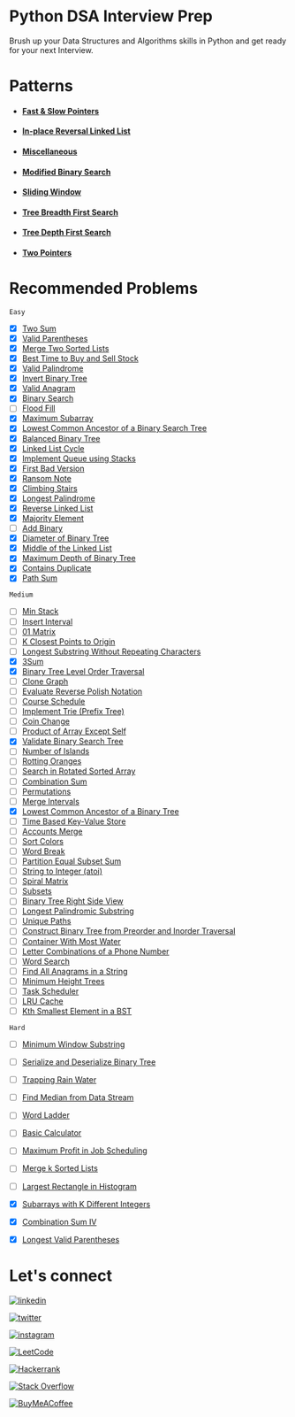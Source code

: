 # Python DSA Interview Prep

Brush up your Data Structures and Algorithms skills in Python and get ready for your next Interview.

<!--- 
## Data Structures
+ #### [Array](https://invented-oviraptor-ff0.notion.site/Array-282596d9e9db42eaaa9608044e64ed82)
+ #### [Stack](https://invented-oviraptor-ff0.notion.site/Stack-6abf9e0c9c81402aa39fa59d82f4e5c9)
+ #### [Queue](https://invented-oviraptor-ff0.notion.site/Queue-d5d7f92bef1c4cb5824311b258efaf94)
    + ##### [Circular Queue](https://invented-oviraptor-ff0.notion.site/Circular-Queue-242e175366034e33a6671e71c85f0f41)
    + ##### [Priority Queue](https://invented-oviraptor-ff0.notion.site/Priority-Queue-2cb239690da1447aa686795368114470)
    + ##### [Dequeue](https://invented-oviraptor-ff0.notion.site/Deque-Double-Ended-Queue-28f399dfe1d048298e8f428c0d409fd8)
+ #### [Linked List](https://invented-oviraptor-ff0.notion.site/Linked-List-01c5b7d9463548f0958872dc4c2fd5e5)
    + ##### [Singly Linked List](https://invented-oviraptor-ff0.notion.site/Singly-Linked-List-a8b7190299344f90847ee565052566af)
    + ##### [Doubly Linked List](https://invented-oviraptor-ff0.notion.site/Doubly-Linked-List-cab9eb5cba8b40ce93b75f131233d816)
    + ##### [Circular Linked List](https://invented-oviraptor-ff0.notion.site/Circular-Linked-List-5c17aeb515e24235973c7d70db797937)
+ #### [Heap](https://invented-oviraptor-ff0.notion.site/Heap-b8e4843c3cb648efa4d2b101900e9da5)
+ #### [Tree](https://invented-oviraptor-ff0.notion.site/Trees-c7db057e85b3440a93251ff8e586da7a)
+ #### [Graph](https://invented-oviraptor-ff0.notion.site/Graphs-6784a82bd03042e68e56f641430a56e3)
+ #### [Hash Table](https://invented-oviraptor-ff0.notion.site/Hash-Table-29c724c18caa455f9bf7a53a59057338)



# Algorithms
+ #### [Searching](https://invented-oviraptor-ff0.notion.site/Searching-19e43d6771ba417388aabdc279689120)
+ #### [Sorting](https://invented-oviraptor-ff0.notion.site/Sorting-ffcedcdf5f88466cb676fe2499810c46)
+ #### [Mathematical]()
+ #### [Pattern Searching]()
+ #### [Graph Algorithms]()
+ #### [Greedy Approach]()
+ #### [Divide and Conquer Approach]()
+ #### [Dynamic Programming Approach]()
+ #### [Backtracking]()

--->


# Patterns
+ #### [Fast & Slow Pointers](https://github.com/rusuraluca/python_interview_prep/tree/main/Patterns/Fast%26Slow%20Pointers)

+ #### [In-place Reversal Linked List](https://github.com/rusuraluca/python_interview_prep/tree/main/Patterns/In-place%20Reversal%20Linked%20List)

+ #### [Miscellaneous](https://github.com/rusuraluca/python_interview_prep/tree/main/Patterns/Miscellaneous)

+ #### [Modified Binary Search](https://github.com/rusuraluca/python_interview_prep/tree/main/Patterns/Modified%20Binary%20Search)

+ #### [Sliding Window](https://github.com/rusuraluca/python_interview_prep/tree/main/Patterns/Sliding%20Window)

+ #### [Tree Breadth First Search](https://github.com/rusuraluca/python_interview_prep/tree/main/Patterns/Tree%20Breadth%20First%20Search)

+ #### [Tree Depth First Search](https://github.com/rusuraluca/python_interview_prep/tree/main/Patterns/Tree%20Breadth%20First%20Search)

+ #### [Two Pointers](https://github.com/rusuraluca/python_interview_prep/tree/main/Patterns/Two%20Pointers)


# Recommended Problems
`Easy`
- [x]  [Two Sum](https://leetcode.com/problems/two-sum)
- [x]  [Valid Parentheses](https://leetcode.com/problems/valid-parentheses)
- [x]  [Merge Two Sorted Lists](https://leetcode.com/problems/merge-two-sorted-lists)
- [x]  [Best Time to Buy and Sell Stock](https://leetcode.com/problems/best-time-to-buy-and-sell-stock)
- [x]  [Valid Palindrome](https://leetcode.com/problems/valid-palindrome)
- [x]  [Invert Binary Tree](https://leetcode.com/problems/invert-binary-tree)
- [x]  [Valid Anagram](https://leetcode.com/problems/valid-anagram)
- [x]  [Binary Search](https://leetcode.com/problems/binary-search)
- [ ]  [Flood Fill](https://leetcode.com/problems/flood-fill)
- [x]  [Maximum Subarray](https://leetcode.com/problems/maximum-subarray)
- [x]  [Lowest Common Ancestor of a Binary Search Tree](https://leetcode.com/problems/lowest-common-ancestor-of-a-binary-search-tree)
- [x]  [Balanced Binary Tree](https://leetcode.com/problems/balanced-binary-tree)
- [x]  [Linked List Cycle](https://leetcode.com/problems/linked-list-cycle)
- [x]  [Implement Queue using Stacks](https://leetcode.com/problems/implement-queue-using-stacks)
- [x]  [First Bad Version](https://leetcode.com/problems/first-bad-version)
- [x]  [Ransom Note](https://leetcode.com/problems/ransom-note)
- [x]  [Climbing Stairs](https://leetcode.com/problems/climbing-stairs)
- [x]  [Longest Palindrome](https://leetcode.com/problems/longest-palindrome)
- [x]  [Reverse Linked List](https://leetcode.com/problems/reverse-linked-list)
- [x]  [Majority Element](https://leetcode.com/problems/majority-element)
- [ ]  [Add Binary](https://leetcode.com/problems/add-binary)
- [x]  [Diameter of Binary Tree](https://leetcode.com/problems/diameter-of-binary-tree)
- [x]  [Middle of the Linked List](https://leetcode.com/problems/middle-of-the-linked-list)
- [x]  [Maximum Depth of Binary Tree](https://leetcode.com/problems/maximum-depth-of-binary-tree)
- [x]  [Contains Duplicate](https://leetcode.com/problems/contains-duplicate)
- [x]  [Path Sum](https://leetcode.com/problems/path-sum/)

`Medium`

- [ ]  [Min Stack](https://leetcode.com/problems/min-stack)
- [ ]  [Insert Interval](https://leetcode.com/problems/insert-interval)
- [ ]  [01 Matrix](https://leetcode.com/problems/01-matrix)
- [ ]  [K Closest Points to Origin](https://leetcode.com/problems/k-closest-points-to-origin)
- [ ]  [Longest Substring Without Repeating Characters](https://leetcode.com/problems/longest-substring-without-repeating-characters)
- [x]  [3Sum](https://leetcode.com/problems/3sum)
- [x]  [Binary Tree Level Order Traversal](https://leetcode.com/problems/binary-tree-level-order-traversal)
- [ ]  [Clone Graph](https://leetcode.com/problems/clone-graph)
- [ ]  [Evaluate Reverse Polish Notation](https://leetcode.com/problems/evaluate-reverse-polish-notation)
- [ ]  [Course Schedule](https://leetcode.com/problems/course-schedule)
- [ ]  [Implement Trie (Prefix Tree)](https://leetcode.com/problems/implement-trie-prefix-tree)
- [ ]  [Coin Change](https://leetcode.com/problems/coin-change)
- [ ]  [Product of Array Except Self](https://leetcode.com/problems/product-of-array-except-self)
- [x]  [Validate Binary Search Tree](https://leetcode.com/problems/validate-binary-search-tree)
- [ ]  [Number of Islands](https://leetcode.com/problems/number-of-islands)
- [ ]  [Rotting Oranges](https://leetcode.com/problems/rotting-oranges)
- [ ]  [Search in Rotated Sorted Array](https://leetcode.com/problems/search-in-rotated-sorted-array)
- [ ]  [Combination Sum](https://leetcode.com/problems/combination-sum)
- [ ]  [Permutations](https://leetcode.com/problems/permutations)
- [ ]  [Merge Intervals](https://leetcode.com/problems/merge-intervals)
- [x]  [Lowest Common Ancestor of a Binary Tree](https://leetcode.com/problems/lowest-common-ancestor-of-a-binary-tree)
- [ ]  [Time Based Key-Value Store](https://leetcode.com/problems/time-based-key-value-store)
- [ ]  [Accounts Merge](https://leetcode.com/problems/accounts-merge)
- [ ]  [Sort Colors](https://leetcode.com/problems/sort-colors)
- [ ]  [Word Break](https://leetcode.com/problems/word-break)
- [ ]  [Partition Equal Subset Sum](https://leetcode.com/problems/partition-equal-subset-sum)
- [ ]  [String to Integer (atoi)](https://leetcode.com/problems/string-to-integer-atoi)
- [ ]  [Spiral Matrix](https://leetcode.com/problems/spiral-matrix)
- [ ]  [Subsets](https://leetcode.com/problems/subsets)
- [ ]  [Binary Tree Right Side View](https://leetcode.com/problems/binary-tree-right-side-view)
- [ ]  [Longest Palindromic Substring](https://leetcode.com/problems/longest-palindromic-substring)
- [ ]  [Unique Paths](https://leetcode.com/problems/unique-paths)
- [ ]  [Construct Binary Tree from Preorder and Inorder Traversal](https://leetcode.com/problems/construct-binary-tree-from-preorder-and-inorder-traversal)
- [ ]  [Container With Most Water](https://leetcode.com/problems/container-with-most-water)
- [ ]  [Letter Combinations of a Phone Number](https://leetcode.com/problems/letter-combinations-of-a-phone-number)
- [ ]  [Word Search](https://leetcode.com/problems/word-search)
- [ ]  [Find All Anagrams in a String](https://leetcode.com/problems/find-all-anagrams-in-a-string)
- [ ]  [Minimum Height Trees](https://leetcode.com/problems/minimum-height-trees)
- [ ]  [Task Scheduler](https://leetcode.com/problems/task-scheduler)
- [ ]  [LRU Cache](https://leetcode.com/problems/lru-cache)
- [ ]  [Kth Smallest Element in a BST](https://leetcode.com/problems/kth-smallest-element-in-a-bst)

`Hard`

- [ ]  [Minimum Window Substring](https://leetcode.com/problems/minimum-window-substring)
- [ ]  [Serialize and Deserialize Binary Tree](https://leetcode.com/problems/serialize-and-deserialize-binary-tree)
- [ ]  [Trapping Rain Water](https://leetcode.com/problems/trapping-rain-water)
- [ ]  [Find Median from Data Stream](https://leetcode.com/problems/find-median-from-data-stream)
- [ ]  [Word Ladder](https://leetcode.com/problems/word-ladder)
- [ ]  [Basic Calculator](https://leetcode.com/problems/basic-calculator)
- [ ]  [Maximum Profit in Job Scheduling](https://leetcode.com/problems/maximum-profit-in-job-scheduling)
- [ ]  [Merge k Sorted Lists](https://leetcode.com/problems/merge-k-sorted-lists)
- [ ]  [Largest Rectangle in Histogram](https://leetcode.com/problems/largest-rectangle-in-histogram)
- [x]  [Subarrays with K Different Integers](https://leetcode.com/problems/subarrays-with-k-different-integers/)
- [x]  [Combination Sum IV](https://leetcode.com/problems/combination-sum-iv/)
- [x]  [Longest Valid Parentheses](https://leetcode.com/problems/longest-valid-parentheses/)


# Let's connect
[![linkedin](https://img.shields.io/badge/linkedin-0A66C2?style=for-the-badge&logo=linkedin&logoColor=white)](https://www.linkedin.com/in/ralucamariarusu/)

[![twitter](https://img.shields.io/badge/twitter-1DA1F2?style=for-the-badge&logo=twitter&logoColor=white)](https://twitter.com/itsralucarusu)

[![instagram](https://img.shields.io/badge/instagram-B544C7?style=for-the-badge&logo=twitter&logoColor=white)](https://instagram.com/itsralucarusu)

[![LeetCode](https://img.shields.io/badge/LeetCode-000000?style=for-the-badge&logo=LeetCode&logoColor=#d16c06)]()

[![Hackerrank](https://img.shields.io/badge/-Hackerrank-2EC866?style=for-the-badge&logo=HackerRank&logoColor=white)]()

[![Stack Overflow](https://img.shields.io/badge/-Stackoverflow-FE7A16?style=for-the-badge&logo=stack-overflow&logoColor=white)]()

[![BuyMeACoffee](https://img.shields.io/badge/Buy%20Me%20a%20Coffee-ffdd00?style=for-the-badge&logo=buy-me-a-coffee&logoColor=black)]()
